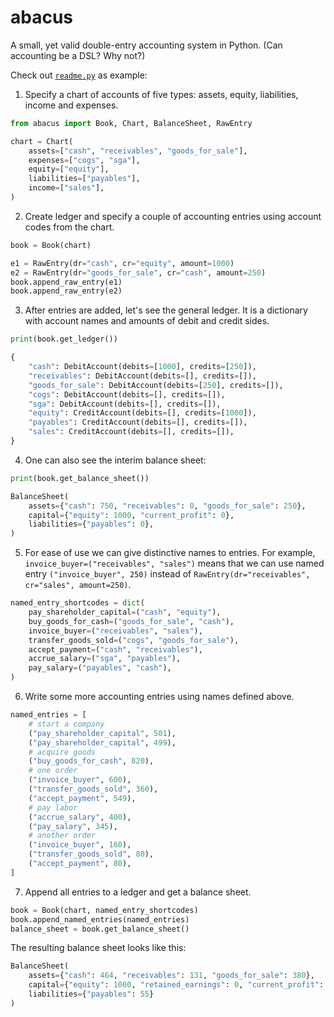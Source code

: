 # abacus

A small, yet valid double-entry accounting system in Python.
(Can accounting be a DSL? Why not?)

Check out [`readme.py`](readme.py) as example:

1. Specify a chart of accounts of five types: assets, equity, liabilities, income and expenses.

```python
from abacus import Book, Chart, BalanceSheet, RawEntry

chart = Chart(
    assets=["cash", "receivables", "goods_for_sale"],
    expenses=["cogs", "sga"],
    equity=["equity"],
    liabilities=["payables"],
    income=["sales"],
)
```

2. Create ledger and specify a couple of accounting entries using account codes from the chart.

```python
book = Book(chart)

e1 = RawEntry(dr="cash", cr="equity", amount=1000)
e2 = RawEntry(dr="goods_for_sale", cr="cash", amount=250)
book.append_raw_entry(e1)
book.append_raw_entry(e2)
```

3. After entries are added, let's see the general ledger.
   It is a dictionary with account names and amounts of debit and credit sides.

```python
print(book.get_ledger())

{
    "cash": DebitAccount(debits=[1000], credits=[250]),
    "receivables": DebitAccount(debits=[], credits=[]),
    "goods_for_sale": DebitAccount(debits=[250], credits=[]),
    "cogs": DebitAccount(debits=[], credits=[]),
    "sga": DebitAccount(debits=[], credits=[]),
    "equity": CreditAccount(debits=[], credits=[1000]),
    "payables": CreditAccount(debits=[], credits=[]),
    "sales": CreditAccount(debits=[], credits=[]),
}
```

4. One can also see the interim balance sheet:

```python
print(book.get_balance_sheet())

BalanceSheet(
    assets={"cash": 750, "receivables": 0, "goods_for_sale": 250},
    capital={"equity": 1000, "current_profit": 0},
    liabilities={"payables": 0},
)
```

5. For ease of use we can give distinctive names to entries.
   For example, `invoice_buyer=("receivables", "sales")` means
   that we can use named entry `("invoice_buyer", 250)` instead of
   `RawEntry(dr="receivables", cr="sales", amount=250)`.

```python
named_entry_shortcodes = dict(
    pay_shareholder_capital=("cash", "equity"),
    buy_goods_for_cash=("goods_for_sale", "cash"),
    invoice_buyer=("receivables", "sales"),
    transfer_goods_sold=("cogs", "goods_for_sale"),
    accept_payment=("cash", "receivables"),
    accrue_salary=("sga", "payables"),
    pay_salary=("payables", "cash"),
)
```

6. Write some more accounting entries using names defined above.

```python
named_entries = [
    # start a company
    ("pay_shareholder_capital", 501),
    ("pay_shareholder_capital", 499),
    # acquire goods
    ("buy_goods_for_cash", 820),
    # one order
    ("invoice_buyer", 600),
    ("transfer_goods_sold", 360),
    ("accept_payment", 549),
    # pay labor
    ("accrue_salary", 400),
    ("pay_salary", 345),
    # another order
    ("invoice_buyer", 160),
    ("transfer_goods_sold", 80),
    ("accept_payment", 80),
]
```

7. Append all entries to a ledger and get a balance sheet.

```python
book = Book(chart, named_entry_shortcodes)
book.append_named_entries(named_entries)
balance_sheet = book.get_balance_sheet()
```

The resulting balance sheet looks like this:

```python
BalanceSheet(
    assets={"cash": 464, "receivables": 131, "goods_for_sale": 380},
    capital={"equity": 1000, "retained_earnings": 0, "current_profit": -80},
    liabilities={"payables": 55}
)
```
